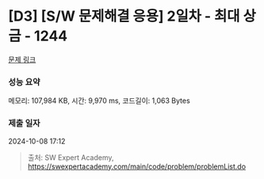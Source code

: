 # [D3] [S/W 문제해결 응용] 2일차 - 최대 상금 - 1244 

[문제 링크](https://swexpertacademy.com/main/code/problem/problemDetail.do?contestProbId=AV15Khn6AN0CFAYD) 

### 성능 요약

메모리: 107,984 KB, 시간: 9,970 ms, 코드길이: 1,063 Bytes

### 제출 일자

2024-10-08 17:12



> 출처: SW Expert Academy, https://swexpertacademy.com/main/code/problem/problemList.do